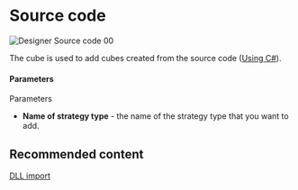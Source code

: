 # Source code

![Designer Source code 00](~/images/Designer_Source_code_00.png)

The cube is used to add cubes created from the source code ([Using C\#](Designer_Creating_strategy_from_code.md)). 

#### Parameters

Parameters

- **Name of strategy type** \- the name of the strategy type that you want to add.

## Recommended content

[DLL import](Designer_DLL_Strategy.md)
